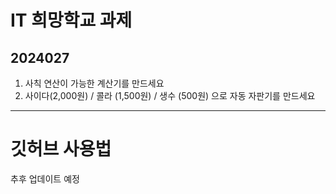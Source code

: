 # IT 희망학교 과제
## 2024027
1. 사칙 연산이 가능한 계산기를 만드세요
2. 사이다(2,000원) / 콜라 (1,500원) / 생수 (500원) 으로 자동 자판기를 만드세요


---
# 깃허브 사용법
추후 업데이트 예정
